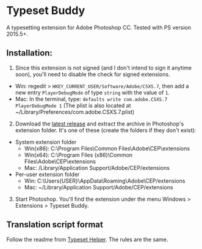 # Typeset Buddy
A typesetting extension for Adobe Photoshop CC. Tested with PS version 2015.5+.

## Installation:
1. Since this extension is not signed (and I don't intend to sign it anytime soon), you'll need to disable the check for signed extensions.
- Win: regedit > ```HKEY_CURRENT_USER/Software/Adobe/CSXS.7```, then add a new entry ```PlayerDebugMode``` of type ```string``` with the value of ```1```.
- Mac: In the terminal, type: ```defaults write com.adobe.CSXS.7 PlayerDebugMode 1```
		(The plist is also located at ~/Library/Preferences/com.adobe.CSXS.7.plist)

2. Download the [latest release](https://github.com/Ikkyusan1/typeset-buddy/releases/latest) and extract the archive in Photoshop's extension folder. It's one of these (create the folders if they don't exist):
- System extension folder
  - Win(x86): C:\Program Files\Common Files\Adobe\CEP\extensions
  - Win(x64): C:\Program Files (x86)\Common Files\Adobe\CEP\extensions
  - Mac: /Library/Application Support/Adobe/CEP/extensions
- Per-user extension folder
  - Win: C:\Users\{USER}\AppData\Roaming\Adobe\CEP/extensions
  - Mac: ~/Library/Application Support/Adobe/CEP/extensions

3. Start Photoshop. You'll find the extension under the menu Windows > Extensions > Typeset Buddy.

## Translation script format
Follow the readme from [Typeset Helper](https://github.com/Ikkyusan1/typeset-helper/). The rules are the same.
